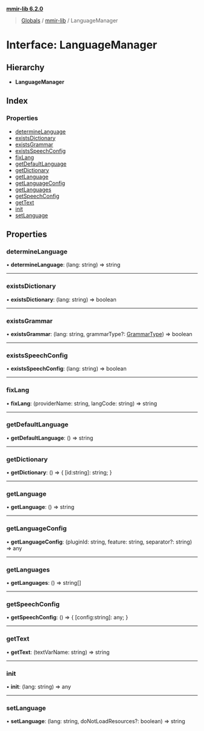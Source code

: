 **[mmir-lib 6.2.0](../README.md)**

> [Globals](../README.md) / [mmir-lib](../modules/mmir_lib.md) / LanguageManager

# Interface: LanguageManager

## Hierarchy

* **LanguageManager**

## Index

### Properties

* [determineLanguage](mmir_lib.languagemanager.md#determinelanguage)
* [existsDictionary](mmir_lib.languagemanager.md#existsdictionary)
* [existsGrammar](mmir_lib.languagemanager.md#existsgrammar)
* [existsSpeechConfig](mmir_lib.languagemanager.md#existsspeechconfig)
* [fixLang](mmir_lib.languagemanager.md#fixlang)
* [getDefaultLanguage](mmir_lib.languagemanager.md#getdefaultlanguage)
* [getDictionary](mmir_lib.languagemanager.md#getdictionary)
* [getLanguage](mmir_lib.languagemanager.md#getlanguage)
* [getLanguageConfig](mmir_lib.languagemanager.md#getlanguageconfig)
* [getLanguages](mmir_lib.languagemanager.md#getlanguages)
* [getSpeechConfig](mmir_lib.languagemanager.md#getspeechconfig)
* [getText](mmir_lib.languagemanager.md#gettext)
* [init](mmir_lib.languagemanager.md#init)
* [setLanguage](mmir_lib.languagemanager.md#setlanguage)

## Properties

### determineLanguage

•  **determineLanguage**: (lang: string) => string

___

### existsDictionary

•  **existsDictionary**: (lang: string) => boolean

___

### existsGrammar

•  **existsGrammar**: (lang: string, grammarType?: [GrammarType](../modules/mmir_lib.md#grammartype)) => boolean

___

### existsSpeechConfig

•  **existsSpeechConfig**: (lang: string) => boolean

___

### fixLang

•  **fixLang**: (providerName: string, langCode: string) => string

___

### getDefaultLanguage

•  **getDefaultLanguage**: () => string

___

### getDictionary

•  **getDictionary**: () => { [id:string]: string;  }

___

### getLanguage

•  **getLanguage**: () => string

___

### getLanguageConfig

•  **getLanguageConfig**: (pluginId: string, feature: string, separator?: string) => any

___

### getLanguages

•  **getLanguages**: () => string[]

___

### getSpeechConfig

•  **getSpeechConfig**: () => { [config:string]: any;  }

___

### getText

•  **getText**: (textVarName: string) => string

___

### init

•  **init**: (lang: string) => any

___

### setLanguage

•  **setLanguage**: (lang: string, doNotLoadResources?: boolean) => string
